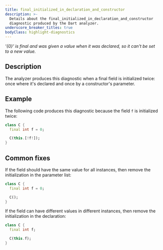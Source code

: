 ```yaml
---
title: final_initialized_in_declaration_and_constructor
description: >-
  Details about the final_initialized_in_declaration_and_constructor
  diagnostic produced by the Dart analyzer.
underscore_breaker_titles: true
bodyClass: highlight-diagnostics
---
```


_'{0}' is final and was given a value when it was declared, so it can't be set
to a new value._

## Description

The analyzer produces this diagnostic when a final field is initialized
twice: once where it's declared and once by a constructor's parameter.

## Example

The following code produces this diagnostic because the field `f` is
initialized twice:

```dart
class C {
  final int f = 0;

  C(this.[!f!]);
}
```

## Common fixes

If the field should have the same value for all instances, then remove the
initialization in the parameter list:

```dart
class C {
  final int f = 0;

  C();
}
```

If the field can have different values in different instances, then remove
the initialization in the declaration:

```dart
class C {
  final int f;

  C(this.f);
}
```
